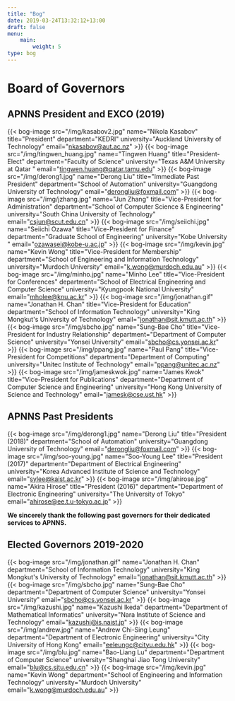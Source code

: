 ```yaml
---
title: "Bog"
date: 2019-03-24T13:32:12+13:00
draft: false
menu:
    main:
        weight: 5
type: bog
---
```


# Board of Governors

## APNNS President and EXCO (2019)

{{< bog-image src="/img/kasabov2.jpg" name="Nikola Kasabov" title="President" department="KEDRI" university="Auckland University of Technology" email="nkasabov@aut.ac.nz" >}}
{{< bog-image src="/img/tingwen_huang.jpg" name="Tingwen Huang" title="President-Elect" department="Faculty of Science" university="Texas A&M University at Qatar " email="tingwen.huang@qatar.tamu.edu" >}}
{{< bog-image src="/img/derong1.jpg" name="Derong Liu" title="Immediate Past President" department="School of Automation" university="Guangdong University of Technology" email="derongliu@foxmail.com" >}}
{{< bog-image src="/img/jzhang.jpg" name="Jun Zhang" title="Vice-President for Administration" department="School of Computer Science & Engineering" university="South China University of Technology" email="csjun@scut.edu.cn" >}}
{{< bog-image src="/img/seiichi.jpg" name="Seiichi Ozawa" title="Vice-President for Finance" department="Graduate School of Engineering" university="Kobe University " email="ozawasei@kobe-u.ac.jp" >}}
{{< bog-image src="/img/kevin.jpg" name="Kevin Wong" title="Vice-President for Membership" department="School of Engineering and Information Technology" university="Murdoch University" email="k.wong@murdoch.edu.au" >}}
{{< bog-image src="/img/minho.jpg" name="Minho Lee" title="Vice-President for Conferences" department="School of Electrical Engineering and Computer Science" university="Kyungpook National University" email="mholee@knu.ac.kr" >}}
{{< bog-image src="/img/jonathan.gif" name="Jonathan H. Chan" title="Vice-President for Education" department="School of Information Technology" university="King Mongkut's University of Technology" email="jonathan@sit.kmutt.ac.th" >}}
{{< bog-image src="/img/sbcho.jpg" name="Sung-Bae Cho" title="Vice-President for Industry Relationship" department="Department of Computer Science" university="Yonsei University" email="sbcho@cs.yonsei.ac.kr" >}}
{{< bog-image src="/img/ppang.jpg" name="Paul Pang" title="Vice-President for Competitions" department="Department of Computing" university="Unitec Institute of Technology" email="ppang@unitec.ac.nz" >}}
{{< bog-image src="/img/jameskwok.jpg" name="James Kwok" title="Vice-President for Publications" department="Department of Computer Science and Engineering" university="Hong Kong University of Science and Technology" email="jamesk@cse.ust.hk" >}}


## APNNS Past Presidents

{{< bog-image src="/img/derong1.jpg" name="Derong Liu" title="President (2018)" department="School of Automation" university="Guangdong University of Technology" email="derongliu@foxmail.com" >}}
{{< bog-image src="/img/soo-young.jpg" name="Soo-Young Lee" title="President (2017)" department="Department of Electrical Engineering" university="Korea Advanced Institute of Science and Technology" email="sylee@kaist.ac.kr" >}}
{{< bog-image src="/img/ahirose.jpg" name="Akira Hirose" title="President (2016)" department="Department of Electronic Engineering" university="The University of Tokyo" email="ahirose@ee.t.u-tokyo.ac.jp" >}}

**We sincerely thank the following past governors for their dedicated services to APNNS.**

## Elected Governors 2019-2020

{{< bog-image src="/img/jonathan.gif" name="Jonathan H. Chan" department="School of Information Technology" university="King Mongkut's University of Technology" email="jonathan@sit.kmutt.ac.th" >}}
{{< bog-image src="/img/sbcho.jpg" name="Sung-Bae Cho" department="Department of Computer Science" university="Yonsei University" email="sbcho@cs.yonsei.ac.kr" >}}
{{< bog-image src="/img/kazushi.jpg" name="Kazushi Ikeda" department="Department of Mathematical Informatics" university="Nara Institute of Science and Technology" email="kazushi@is.naist.jp" >}}
{{< bog-image src="/img/andrew.jpg" name="Andrew Chi-Sing Leung" department="Department of Electronic Engineering" university="City University of Hong Kong" email="eeleungc@cityu.edu.hk" >}}
{{< bog-image src="/img/blu.jpg" name="Bao-Liang Lu" department="Department of Computer Science" university="Shanghai Jiao Tong University" email="blu@cs.sjtu.edu.cn" >}}
{{< bog-image src="/img/kevin.jpg" name="Kevin Wong" department="School of Engineering and Information Technology" university="Murdoch University" email="k.wong@murdoch.edu.au" >}}
